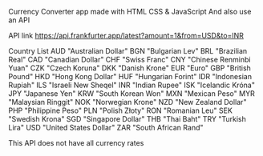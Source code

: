 Currency Converter app 
made with 
HTML CSS & JavaScript 
And also use an API 

 API link
https://api.frankfurter.app/latest?amount=1&from=USD&to=INR

Country List 
AUD	"Australian Dollar"
BGN	"Bulgarian Lev"
BRL	"Brazilian Real"
CAD	"Canadian Dollar"
CHF	"Swiss Franc"
CNY	"Chinese Renminbi Yuan"
CZK	"Czech Koruna"
DKK	"Danish Krone"
EUR	"Euro"
GBP	"British Pound"
HKD	"Hong Kong Dollar"
HUF	"Hungarian Forint"
IDR	"Indonesian Rupiah"
ILS	"Israeli New Sheqel"
INR	"Indian Rupee"
ISK	"Icelandic Króna"
JPY	"Japanese Yen"
KRW	"South Korean Won"
MXN	"Mexican Peso"
MYR	"Malaysian Ringgit"
NOK	"Norwegian Krone"
NZD	"New Zealand Dollar"
PHP	"Philippine Peso"
PLN	"Polish Złoty"
RON	"Romanian Leu"
SEK	"Swedish Krona"
SGD	"Singapore Dollar"
THB	"Thai Baht"
TRY	"Turkish Lira"
USD	"United States Dollar"
ZAR	"South African Rand"


This API does not have all currency rates 

